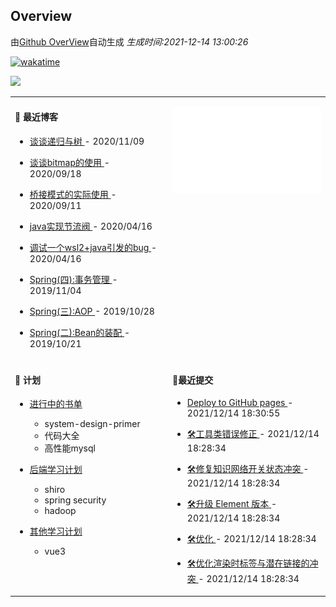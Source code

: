 
## Overview

由[Github OverView](https://github.com/0xcaffebabe/0xcaffebabe)自动生成 _生成时间:2021-12-14 13:00:26_

[![wakatime](https://wakatime.com/badge/user/78591c59-95d5-4479-b2fc-988c35f31d59.svg)](https://wakatime.com/@78591c59-95d5-4479-b2fc-988c35f31d59)

![](https://github-readme-stats.vercel.app/api/wakatime?username=0xcaffebabe&layout=compact&langs_count=12)

<table>

<tr>
<td valign="top" width="50%">

#### 📖 最近博客


* <a href="https://0xcaffebabe.github.io/%E7%AE%97%E6%B3%95/2020/11/09/%E8%B0%88%E8%B0%88%E9%80%92%E5%BD%92%E4%B8%8E%E6%A0%91.html" target="_blank"> 谈谈递归与树 </a> - 2020/11/09 

    
* <a href="https://0xcaffebabe.github.io/%E7%AE%97%E6%B3%95/2020/09/18/%E8%B0%88%E8%B0%88bitmap%E7%9A%84%E4%BD%BF%E7%94%A8.html" target="_blank"> 谈谈bitmap的使用 </a> - 2020/09/18 

    
* <a href="https://0xcaffebabe.github.io/%E8%AE%BE%E8%AE%A1%E6%A8%A1%E5%BC%8F/2020/09/11/%E6%A1%A5%E6%8E%A5%E6%A8%A1%E5%BC%8F%E7%9A%84%E5%AE%9E%E9%99%85%E4%BD%BF%E7%94%A8.html" target="_blank"> 桥接模式的实际使用 </a> - 2020/09/11 

    
* <a href="https://0xcaffebabe.github.io/java/2020/04/16/JAVA%E5%AE%9E%E7%8E%B0%E8%8A%82%E6%B5%81%E9%98%80.html" target="_blank"> java实现节流阀 </a> - 2020/04/16 

    
* <a href="https://0xcaffebabe.github.io/%E6%97%A5%E5%B8%B8/2020/04/16/%E8%B0%83%E8%AF%95%E4%B8%80%E4%B8%AAwsl2+java%E5%BC%95%E5%8F%91%E7%9A%84bug.html" target="_blank"> 调试一个wsl2+java引发的bug </a> - 2020/04/16 

    
* <a href="https://0xcaffebabe.github.io/spring/2019/11/04/Spring-%E5%9B%9B-%E4%BA%8B%E5%8A%A1%E7%AE%A1%E7%90%86.html" target="_blank"> Spring(四):事务管理 </a> - 2019/11/04 

    
* <a href="https://0xcaffebabe.github.io/spring/2019/10/28/Spring(%E4%B8%89)-AOP.html" target="_blank"> Spring(三):AOP </a> - 2019/10/28 

    
* <a href="https://0xcaffebabe.github.io/spring/2019/10/21/Spring(%E4%BA%8C)-Bean%E7%9A%84%E8%A3%85%E9%85%8D.html" target="_blank"> Spring(二):Bean的装配 </a> - 2019/10/21 

        

</td>

<td valign="top" width="50%">

![](https://raw.githubusercontent.com/0xcaffebabe/github-stats/master/generated/overview.svg)

</td>

</tr>

<tr>

<td valign="top" width="50%">

#### 📝 计划

- [进行中的书单](https://github.com/users/0xcaffebabe/projects/4)
  - system-design-primer
  - 代码大全
  - 高性能mysql


- [后端学习计划](https://github.com/users/0xcaffebabe/projects/1)
  - shiro
  - spring security
  - hadoop


- [其他学习计划](https://github.com/users/0xcaffebabe/projects/3)
  - vue3


<td>

#### 🌴最近提交


  * <a href="https://github.com/0xcaffebabe/note/commit/1a6810c267871bc25e768c9d62a685e9c443fc88" target="_blank"> Deploy to GitHub pages </a> - 2021/12/14 18:30:55 

    
  * <a href="https://github.com/0xcaffebabe/note/commit/54d42b053d6b1aac25f5efa8f43d3ff6c22a2b14" target="_blank"> 🛠️工具类错误修正 </a> - 2021/12/14 18:28:34 

    
  * <a href="https://github.com/0xcaffebabe/note/commit/2fb2e05ef667683e95082456006c71e8c13a9d50" target="_blank"> 🛠️修复知识网络开关状态冲突 </a> - 2021/12/14 18:28:34 

    
  * <a href="https://github.com/0xcaffebabe/note/commit/28837be0c961296314d3fd602519b08e795a9377" target="_blank"> 🛠️升级 Element 版本 </a> - 2021/12/14 18:28:34 

    
  * <a href="https://github.com/0xcaffebabe/note/commit/1d8564c6d50ae54483ea8aea4274b4b9b2a6f244" target="_blank"> 🛠️优化 </a> - 2021/12/14 18:28:34 

    
  * <a href="https://github.com/0xcaffebabe/note/commit/ddb9d3d44e517352496507fc5a15e4db8ca52b21" target="_blank"> 🛠️优化渲染时标签与潜在链接的冲突 </a> - 2021/12/14 18:28:34 

    

</td>

</tr>

</table>

